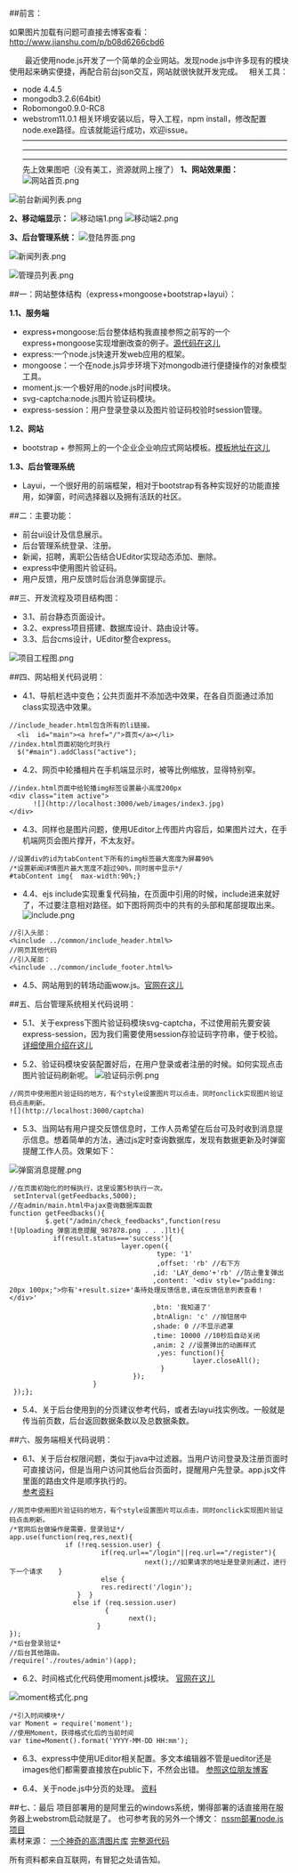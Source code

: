 ##前言：

如果图片加载有问题可直接去博客查看：http://www.jianshu.com/p/b08d6266cbd6

&emsp;&emsp;最近使用node.js开发了一个简单的企业网站。发现node.js中许多现有的模块使用起来确实便捷，再配合前台json交互，网站就很快就开发完成。  
相关工具：
- node 4.4.5
- mongodb3.2.6(64bit)
- Robomongo0.9.0-RC8
- webstrom11.0.1
相关环境安装以后，导入工程，npm install，修改配置node.exe路径。应该就能运行成功，欢迎issue。
——————————————————————————————————————————————————————————————————————————————————————————————————————
先上效果图吧（没有美工，资源就网上搜了）
**1、网站效果图：**
![网站首页.png](http://upload-images.jianshu.io/upload_images/2227968-c210e2991d4f5a56.png?imageMogr2/auto-orient/strip%7CimageView2/2/w/1240)

![前台新闻列表.png](http://upload-images.jianshu.io/upload_images/2227968-a40e971dc06fafe0.png?imageMogr2/auto-orient/strip%7CimageView2/2/w/1240)

**2、移动端显示：**
![移动端1.png](http://upload-images.jianshu.io/upload_images/2227968-9fdf30b84461969a.png?imageMogr2/auto-orient/strip%7CimageView2/2/w/1240)
![移动端2.png](http://upload-images.jianshu.io/upload_images/2227968-37031613e1ce2bd4.png?imageMogr2/auto-orient/strip%7CimageView2/2/w/1240)

**3、后台管理系统：**
![登陆界面.png](http://upload-images.jianshu.io/upload_images/2227968-f8bd6bbe28606a06.png?imageMogr2/auto-orient/strip%7CimageView2/2/w/1240)

![新闻列表.png](http://upload-images.jianshu.io/upload_images/2227968-9a34bbd9523bf7de.png?imageMogr2/auto-orient/strip%7CimageView2/2/w/1240)

![管理员列表.png](http://upload-images.jianshu.io/upload_images/2227968-61eef83a099f30e4.png?imageMogr2/auto-orient/strip%7CimageView2/2/w/1240)




##一：网站整体结构（express+mongoose+bootstrap+layui）：

**1.1、服务端**
- express+mongoose:后台整体结构我直接参照之前写的一个express+mongoose实现增删改查的例子。[源代码在这儿](http://https://github.com/dpc761218914/express_restapi)
- express:一个node.js快速开发web应用的框架。
- mongoose：一个在node.js异步环境下对mongodb进行便捷操作的对象模型工具。
- moment.js:一个极好用的node.js时间模块。
- svg-captcha:node.js图片验证码模块。
-  express-session：用户登录登录以及图片验证码校验时session管理。

**1.2、网站**
-  bootstrap + 参照网上的一个企业企业响应式网站模板。[模板地址在这儿](http://http://www.cssmoban.com/cssthemes/6419.shtml)

**1.3、后台管理系统**
-  Layui，一个很好用的前端框架，相对于bootstrap有各种实现好的功能直接用，如弹窗，时间选择器以及拥有活跃的社区。

##二：主要功能：
-  前台ui设计及信息展示。
-  后台管理系统登录、注册。
-  新闻，招聘，离职公告结合UEditor实现动态添加、删除。
-  express中使用图片验证码。
-  用户反馈，用户反馈时后台消息弹窗提示。

##三、开发流程及项目结构图：
-  3.1、前台静态页面设计。
-  3.2、express项目搭建、数据库设计、路由设计等。
-  3.3、后台cms设计，UEditor整合express。

![项目工程图.png](http://upload-images.jianshu.io/upload_images/2227968-107ede5900dfb92f.png?imageMogr2/auto-orient/strip%7CimageView2/2/w/1240)

##四、网站相关代码说明：
-  4.1、导航栏选中变色；公共页面并不添加选中效果，在各自页面通过添加class实现选中效果。
```
//include_header.html包含所有的li链接。
  <li  id="main"><a href="/">首页</a></li>
//index.html页面初始化时执行
  $("#main").addClass("active");
```
-  4.2、网页中轮播相片在手机端显示时，被等比例缩放，显得特别窄。
```
//index.html页面中给轮播img标签设置最小高度200px
<div class="item active">  
      ![](http://localhost:3000/web/images/index3.jpg)
</div>
```
-  4.3、同样也是图片问题，使用UEditor上传图片内容后，如果图片过大，在手机端网页会图片撑开，不太友好。
```
//设置div的id为tabContent下所有的img标签最大宽度为屏幕90%
/*设置新闻详情图片最大宽度不超过90%，同时居中显示*/
#tabContent img{  max-width:90%;}
```
-  4.4、ejs include实现重复代码抽，在页面中引用的时候，include进来就好了，不过要注意相对路径。如下图将网页中的共有的头部和尾部提取出来。
![include.png](http://upload-images.jianshu.io/upload_images/2227968-598d1c1008fd8e12.png?imageMogr2/auto-orient/strip%7CimageView2/2/w/1240)
```
//引入头部：
<%include ../common/include_header.html%>
//网页其他代码
//引入尾部：
<%include ../common/include_footer.html%>
```
-  4.5、网站用到的转场动画wow.js。[官网在这儿](http://mynameismatthieu.com/WOW/)



##五、后台管理系统相关代码说明：
-  5.1、关于express下图片验证码模块svg-captcha，不过使用前先要安装express-session，因为我们需要使用session存验证码字符串，便于校验。[详细使用介绍在这儿](https://github.com/lemonce/svg-captcha)

-  5.2、验证码模块安装配置好后，在用户登录或者注册的时候。如何实现点击图片验证码刷新呢。
![验证码示例.png](http://upload-images.jianshu.io/upload_images/2227968-02bfa2fbf3e0108c.png?imageMogr2/auto-orient/strip%7CimageView2/2/w/1240)

```
//网页中使用图片验证码的地方，有个style设置图片可以点击，同时onclick实现图片验证码点击刷新。
![](http://localhost:3000/captcha)
```

-  5.3、当网站有用户提交反馈信息时，工作人员希望在后台可及时收到消息提示信息。想着简单的方法，通过js定时查询数据库，发现有数据更新及时弹窗提醒工作人员。效果如下：

![弹窗消息提醒.png](http://upload-images.jianshu.io/upload_images/2227968-99e18c26845ae39f.png?imageMogr2/auto-orient/strip%7CimageView2/2/w/1240)

```
//在页面初始化的时候执行，这里设置5秒执行一次。
 setInterval(getFeedbacks,5000);
//在admin/main.html中ajax查询数据库函数
function getFeedbacks(){  
         $.get("/admin/check_feedbacks",function(resu
![Uploading 弹窗消息提醒_987878.png . . .]lt){     
           if(result.status==='success'){         
                            layer.open({           
                                     type: '1' 
                                     ,offset: 'rb' //右下方                          
                                    ,id: 'LAY_demo'+'rb' //防止重复弹出            
                                    ,content: '<div style="padding: 20px 100px;">你有'+result.size+'条待处理反馈信息,请在反馈信息列表查看！</div>'            
                                    ,btn: '我知道了'           
                                    ,btnAlign: 'c' //按钮居中           
                                    ,shade: 0 //不显示遮罩           
                                    ,time: 10000 //10秒后自动关闭            
                                    ,anim: 2 //设置弹出的动画样式           
                                     ,yes: function(){               
                                              layer.closeAll();          
                                      }        
                               });     
                     }  
 });};
```
-  5.4、关于后台使用到的分页建议参考代码，或者去layui找实例改。一般就是传当前页数，后台返回数据条数以及总数据条数。

##六、服务端相关代码说明：
-  6.1、关于后台权限问题，类似于java中过滤器。当用户访问登录及注册页面时可直接访问，但是当用户访问其他后台页面时，提醒用户先登录。app.js文件里面的路由文件是顺序执行的。  
[参考资料](https://cnodejs.org/topic/512d8172df9e9fcc58333c73)  
```
//网页中使用图片验证码的地方，有个style设置图片可以点击，同时onclick实现图片验证码点击刷新。
/*官网后台做操作是需要，登录验证*/
app.use(function(req,res,next){
              if (!req.session.user) {   
                       if(req.url=="/login"||req.url=="/register"){    
                                  next();//如果请求的地址是登录则通过，进行下一个请求    }    
                       else {     
                       res.redirect('/login');   
                 }  } 
                else if (req.session.user) 
                        {    
                              next(); 
                      }
});
/*后台登录验证*
//后台其他路由。
/require('./routes/admin')(app);
```
-  6.2、时间格式化代码使用moment.js模块。  [官网在这儿](http://momentjs.cn/)  

![moment格式化.png](http://upload-images.jianshu.io/upload_images/2227968-aaf77e905d066351.png?imageMogr2/auto-orient/strip%7CimageView2/2/w/1240)
```
/*引入时间模块*/
var Moment = require('moment');
//使用Moment，获得格式化后的当前时间
var time=Moment().format('YYYY-MM-DD HH:mm');
```
-  6.3、express中使用UEditor相关配置。多文本编辑器不管是ueditor还是images他们都需要直接放在public下，不然会出错。  [参照这位朋友博客](http://blog.csdn.net/a1104258464/article/details/52231737)  

- 6.4、关于node.js中分页的处理。  [资料](http://www.cnblogs.com/sword-successful/p/4953803.html)  

##七、：最后
项目部署用的是阿里云的windows系统，懒得部署的话直接用在服务器上webstrom启动就是了。
也可参考我的另外一个博文： [nssm部署node.js项目](https://my.oschina.net/u/2480757/blog/713694)  
素材来源： [一个神奇的高清图片库](https://unsplash.com/)
 [完整源代码](https://github.com/dpc761218914/company_website)  

所有资料都来自互联网，有冒犯之处请告知。
